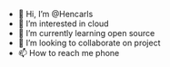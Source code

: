 - 👋 Hi, I’m @Hencarls
- 👀 I’m interested in cloud
- 🌱 I’m currently learning open source
- 💞️ I’m looking to collaborate on project
- 📫 How to reach me phone

<!---
Hencarls/Hencarls is a ✨ special ✨ repository because its `README.md` (this file) appears on your GitHub profile.
You can click the Preview link to take a look at your changes.
--->
